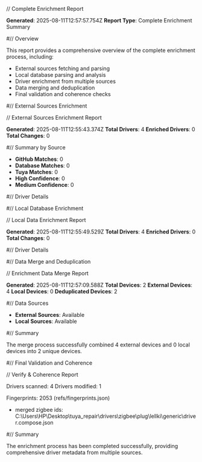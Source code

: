 // Complete Enrichment Report

**Generated**: 2025-08-11T12:57:57.754Z
**Report Type**: Complete Enrichment Summary

#// Overview

This report provides a comprehensive overview of the complete enrichment process, including:
- External sources fetching and parsing
- Local database parsing and analysis
- Driver enrichment from multiple sources
- Data merging and deduplication
- Final validation and coherence checks

#// External Sources Enrichment

// External Sources Enrichment Report

**Generated**: 2025-08-11T12:55:43.374Z
**Total Drivers**: 4
**Enriched Drivers**: 0
**Total Changes**: 0

#// Summary by Source

- **GitHub Matches**: 0
- **Database Matches**: 0
- **Tuya Matches**: 0
- **High Confidence**: 0
- **Medium Confidence**: 0

#// Driver Details


#// Local Database Enrichment

// Local Data Enrichment Report

**Generated**: 2025-08-11T12:55:49.529Z
**Total Drivers**: 4
**Enriched Drivers**: 0
**Total Changes**: 0

#// Driver Details


#// Data Merge and Deduplication

// Enrichment Data Merge Report

**Generated**: 2025-08-11T12:57:09.588Z
**Total Devices**: 2
**External Devices**: 4
**Local Devices**: 0
**Deduplicated Devices**: 2

#// Data Sources

- **External Sources**: Available
- **Local Sources**: Available

#// Summary

The merge process successfully combined 4 external devices and 0 local devices into 2 unique devices.

#// Final Validation and Coherence

// Verify & Coherence Report

Drivers scanned: 4
Drivers modified: 1

Fingerprints: 2053 (refs/fingerprints.json)

* merged zigbee ids: C:\Users\HP\Desktop\tuya_repair\drivers\zigbee\plug\lellki\generic\driver.compose.json


#// Summary

The enrichment process has been completed successfully, providing comprehensive driver metadata from multiple sources.